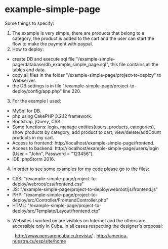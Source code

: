 # example-simple-page

Some things to specify:

1. The example is very simple, there are products that belong to a category, the product is added to the cart and the user can start the flow to make the payment with paypal.
2. How to deploy:
  - create DB and execute sql file  "/example-simple-page/database/db_example_simple_page.sql", this file contains all the tables and data.
  - copy all files in the folder "/example-simple-page/project-to-deploy" to Webserver.
  - the DB settings is in file "/example-simple-page/project-to-deploy/config/app.php" line 220.
3. For the example I used:
  - MySql for DB.
  - php using CakePHP 3.2.12 framework.
  - Bootstrap, jQuery, CSS.
  - Some functions: login, manage entities(users, products, categories), show products by category, add product to cart, view/delete/addCount products in my cart.
  - Access to frontend: http://localhost/example-simple-page/frontend.
  - Access to backend: http://localhost/example-simple-page/users/login (User = "John", Password = "123456").
  - IDE: phpStorm 2016.
4. In order to see some examples for my code please go to the files:
  - CSS: "/example-simple-page/project-to-deploy/webroot/css/frontend.css" 
  - JS: "/example-simple-page/project-to-deploy/webroot/js/frontend.js"
  - PHP: "/example-simple-page/project-to-deploy/src/Controller/FrontendController.php"
  - HTML: "/example-simple-page/project-to-deploy/src/Template/Layout/frontend.ctp"
5. Websites I worked on are visibles on Internet and the others are accessible only in Cuba. In all cases respecting the designer's proposal:

      . http://www.pensarencuba.cu/revista/
      . http://america-nuestra.cu/esp/site/home



